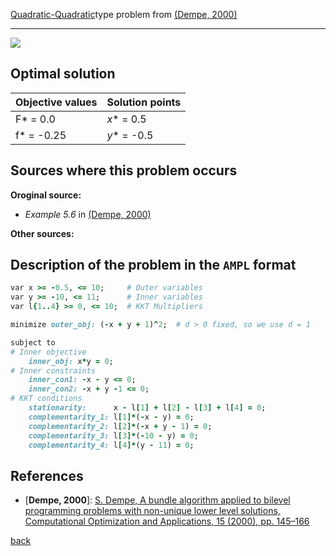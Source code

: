 [Quadratic-Quadratic](/test-problems/QP-QP-problems)type problem from [(Dempe, 2000)][Dempe, 2000]

---

![](https://github.com/basblsolver/test-problems/wiki/images/d_2000_01_eq.jpg)

## Optimal solution

Objective values   | Solution points         |
------------------ | ----------------------- |
F* = 0.0           | _x_* = 0.5              |
f* = -0.25         | _y_* = -0.5             |

## Sources where this problem occurs

__Oroginal source:__

 - _Example 5.6_ in [(Dempe, 2000)][Dempe, 2000]

__Other sources:__

## Description of the problem in the `AMPL` format

```ruby
var x >= -0.5, <= 10;     # Outer variables
var y >= -10, <= 11;      # Inner variables
var l{1..4} >= 0, <= 10;  # KKT Multipliers

minimize outer_obj: (-x + y + 1)^2;  # d > 0 fixed, so we use d = 1

subject to
# Inner objective
    inner_obj: x*y = 0;
# Inner constraints
    inner_con1: -x - y <= 0;
    inner_con2: -x + y -1 <= 0;
# KKT conditions
    stationarity:      x - l[1] + l[2] - l[3] + l[4] = 0;
    complementarity_1: l[1]*(-x - y) = 0;
    complementarity_2: l[2]*(-x + y - 1) = 0;
    complementarity_3: l[3]*(-10 - y) = 0;
    complementarity_4: l[4]*(y - 11) = 0;
```

##  References

- [**Dempe, 2000**]: [S. Dempe, A bundle algorithm applied to bilevel programming problems with non-unique lower level solutions, Computational Optimization and Applications, 15 (2000), pp. 145–166](https://doi.org/10.1023/A:1008735010803)

[back](/test-problems/QP-QP-problems)

[Dempe, 2000]: https://doi.org/10.1023/A:1008735010803

